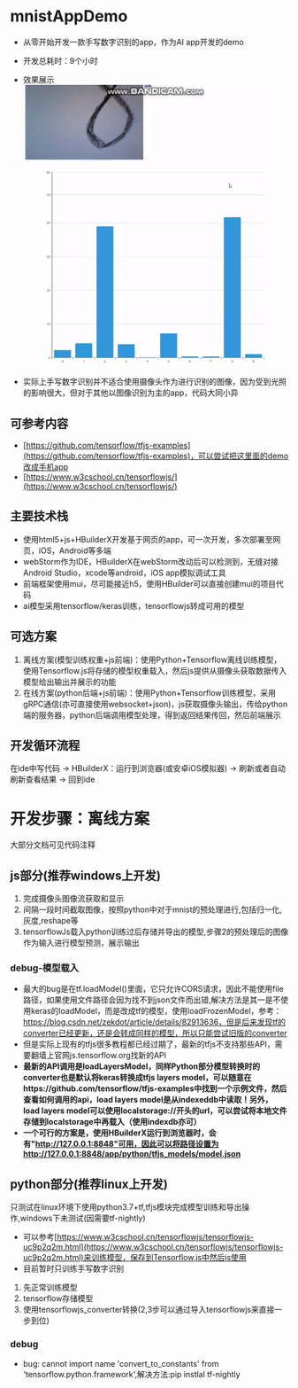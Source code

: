 # mnistAppDemo
- 从零开始开发一款手写数字识别的app，作为AI app开发的demo
- 开发总耗时：9个小时
- 效果展示  
![](./result.gif)

- 实际上手写数字识别并不适合使用摄像头作为进行识别的图像，因为受到光照的影响很大，但对于其他以图像识别为主的app，代码大同小异
## 可参考内容
- [https://github.com/tensorflow/tfjs-examples](https://github.com/tensorflow/tfjs-examples)，可以尝试把这里面的demo改成手机app
- [https://www.w3cschool.cn/tensorflowjs/](https://www.w3cschool.cn/tensorflowjs/)
## 主要技术栈
- 使用html5+js+HBuilderX开发基于网页的app，可一次开发，多次部署至网页，iOS，Android等多端
- webStorm作为IDE，HBuilderX在webStorm改动后可以检测到，无缝对接Android Studio，xcode等android，iOS app模拟调试工具
- 前端框架使用mui，尽可能接近h5，使用HBuilder可以直接创建mui的项目代码
- ai模型采用tensorflow/keras训练，tensorflowjs转成可用的模型
## 可选方案
1. 离线方案(模型训练权重+js前端)：使用Python+Tensorflow离线训练模型，使用Tensorflow.js将存储的模型权重载入，然后js提供从摄像头获取数据传入模型给出输出并展示的功能
2. 在线方案(python后端+js前端)：使用Python+Tensorflow训练模型，采用gRPC通信(亦可直接使用websocket+json)，js获取摄像头输出，传给python端的服务器，python后端调用模型处理，得到返回结果传回，然后前端展示

## 开发循环流程
在ide中写代码 -> HBuilderX：运行到浏览器(或安卓iOS模拟器) -> 刷新或者自动刷新查看结果 -> 回到ide
 
# 开发步骤：离线方案
大部分文档可见代码注释
## js部分(推荐windows上开发)
1. 完成摄像头图像流获取和显示
2. 间隔一段时间截取图像，按照python中对于mnist的预处理进行,包括归一化,灰度,reshape等
3. tensorflowJs载入python训练过后存储并导出的模型,步骤2的预处理后的图像作为输入进行模型预测，展示输出
### debug-模型载入
- 最大的bug是在tf.loadModel()里面，它只允许CORS请求，因此不能使用file路径，如果使用文件路径会因为找不到json文件而出错,解决方法是其一是不使用keras的loadModel，而是改成tf的模型，使用loadFrozenModel，参考：https://blog.csdn.net/zekdot/article/details/82913636，但是后来发现tf的converter已经更新，还是会转成同样的模型，所以只能尝试旧版的converter
- 但是实际上现有的tfjs很多教程都已经过期了，最新的tfjs不支持那些API，需要翻墙上官网js.tensorflow.org找新的API
- **最新的API调用是loadLayersModel，同样Python部分模型转换时的converter也是默认将keras转换成tfjs layers model，可以随意在https://github.com/tensorflow/tfjs-examples中找到一个示例文件，然后查看如何调用的api，load layers model是从indexeddb中读取！另外，load layers model可以使用localstorage://开头的url，可以尝试将本地文件存储到localstorage中再载入（使用indexdb亦可）**
- **一个可行的方案是，使用HBuilderX运行到浏览器时，会有"http://127.0.0.1:8848"可用，因此可以将路径设置为http://127.0.0.1:8848/app/python/tfjs_models/model.json**

## python部分(推荐linux上开发)
只测试在linux环境下使用python3.7+tf,tfjs模块完成模型训练和导出操作,windows下未测试(因需要tf-nightly)  
- 可以参考[https://www.w3cschool.cn/tensorflowjs/tensorflowjs-uc9p2q2m.html](https://www.w3cschool.cn/tensorflowjs/tensorflowjs-uc9p2q2m.html)来训练模型，保存到Tensorflow.js中然后js使用
- 目前暂时只训练手写数字识别  
1. 先正常训练模型  
2. tensorflow存储模型  
3. 使用tensorflowjs_converter转换(2,3步可以通过导入tensorflowjs来直接一步到位)  
### debug
- bug: cannot import name 'convert_to_constants' from 'tensorflow.python.framework',解决方法:pip instlal tf-nightly
 